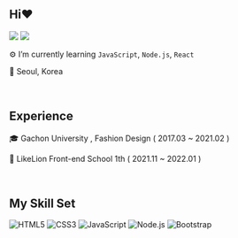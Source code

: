 ## Hi❤
   
<a href="https://velog.io/@hye_rin"><img src="https://img.shields.io/badge/Tech%20Blog-11B48A?style=border-radius=10%&flat-square&logo=Vimeo&logoColor=white&link=https://velog.io/@hye_rin"/></a>
<a href="https://www.instagram.com/joooohyerin/"><img src="https://img.shields.io/badge/Instagram-E4405F?style=border-radius=10%&flat-square&logo=Instagram&logoColor=white&link=https://www.instagram.com/joooohyerin/"/></a>

 ⚙️ I’m currently learning `JavaScript`, `Node.js`, `React`
  

 🏡 Seoul, Korea    
  


<br>

## Experience  
  

🎓 Gachon University , Fashion Design ( 2017.03 ~ 2021.02 )  
  

 🦁 LikeLion Front-end School 1th ( 2021.11 ~ 2022.01 )  
  

<br/>  


## My Skill Set  
![HTML5](https://img.shields.io/badge/html5-%23E34F26.svg?style=for-the-badge&logo=html5&logoColor=white)
![CSS3](https://img.shields.io/badge/css3-%231572B6.svg?style=for-the-badge&logo=css3&logoColor=white)
![JavaScript](https://img.shields.io/badge/javascript-%23323330.svg?style=for-the-badge&logo=javascript&logoColor=%23F7DF1E)
![Node.js](https://img.shields.io/badge/Node.js-339933?style=for-the-badge&logo=nodedotjs&logoColor=white)
![Bootstrap](https://img.shields.io/badge/Bootstrap-563D7C?style=for-the-badge&logo=bootstrap&logoColor=white)


<br/>  

  


